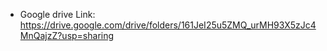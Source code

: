 - Google drive Link: https://drive.google.com/drive/folders/161JeI25u5ZMQ_urMH93X5zJc4MnQajzZ?usp=sharing

